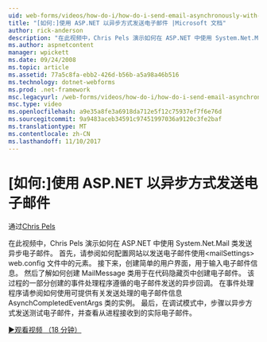 ```yaml
---
uid: web-forms/videos/how-do-i/how-do-i-send-email-asynchronously-with-aspnet
title: "[如何:]使用 ASP.NET 以异步方式发送电子邮件 |Microsoft 文档"
author: rick-anderson
description: "在此视频中，Chris Pels 演示如何在 ASP.NET 中使用 System.Net.Mail 类发送异步电子邮件。 首先，请参阅如何配置 web si..."
ms.author: aspnetcontent
manager: wpickett
ms.date: 09/24/2008
ms.topic: article
ms.assetid: 77a5c8fa-ebb2-426d-b56b-a5a98a46b516
ms.technology: dotnet-webforms
ms.prod: .net-framework
msc.legacyurl: /web-forms/videos/how-do-i/how-do-i-send-email-asynchronously-with-aspnet
msc.type: video
ms.openlocfilehash: a9e35a8fe3a6918da712e5f12c75937ef7f6e76d
ms.sourcegitcommit: 9a9483aceb34591c97451997036a9120c3fe2baf
ms.translationtype: MT
ms.contentlocale: zh-CN
ms.lasthandoff: 11/10/2017
---
```

<a name="how-do-i-send-email-asynchronously-with-aspnet"></a>[如何:]使用 ASP.NET 以异步方式发送电子邮件
====================
通过[Chris Pels](https://twitter.com/chrispels)

在此视频中，Chris Pels 演示如何在 ASP.NET 中使用 System.Net.Mail 类发送异步电子邮件。 首先，请参阅如何配置网站以发送电子邮件使用&lt;mailSettings&gt; web.config 文件中的元素。 接下来，创建简单的用户界面，用于输入电子邮件信息。 然后了解如何创建 MailMessage 类用于在代码隐藏页中创建电子邮件。 该过程的一部分创建的事件处理程序遵循的电子邮件发送的异步回调。 在事件处理程序请参阅如何使用可提供有关发送处理的电子邮件信息 AsynchCompletedEventArgs 类的实例。 最后，在调试模式中，步骤以异步方式发送测试电子邮件，并查看从进程接收到的实际电子邮件。

[&#9654;观看视频 （18 分钟）](https://channel9.msdn.com/Blogs/ASP-NET-Site-Videos/how-do-i-send-email-asynchronously-with-aspnet)
